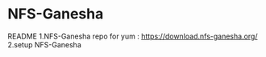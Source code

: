 # NFS-Ganesha




README
1.NFS-Ganesha repo for yum :    https://download.nfs-ganesha.org/
2.setup NFS-Ganesha
